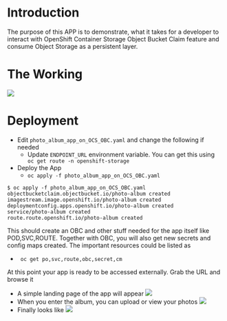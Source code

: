 # Introduction

The purpose of this APP is to demonstrate, what it takes for a developer to interact with OpenShift Container Storage Object Bucket Claim feature and consume Object Storage as a persistent layer.

# The Working

![](https://github.com/ksingh7/openshift-photo-album-app/raw/master/Image-1.png)

# Deployment

- Edit `` photo_album_app_on_OCS_OBC.yaml `` and change the following if needed
  - Update ``ENDPOINT_URL`` environment variable. You can get this using `` oc get route -n openshift-storage``
- Deploy the App
  - `` oc apply -f photo_album_app_on_OCS_OBC.yaml ``

```
$ oc apply -f photo_album_app_on_OCS_OBC.yaml
objectbucketclaim.objectbucket.io/photo-album created
imagestream.image.openshift.io/photo-album created
deploymentconfig.apps.openshift.io/photo-album created
service/photo-album created
route.route.openshift.io/photo-album created
```

This should create an OBC and other stuff needed for the app itself like POD,SVC,ROUTE. Together with OBC, you will also get new secrets and config maps created. The important resources could be listed as
- `` oc get po,svc,route,obc,secret,cm``

At this point your app is ready to be accessed externally. Grab the URL and browse it

- A simple landing page of the app will appear
![](https://github.com/ksingh7/openshift-photo-album-app/raw/master/Image-2.jpg)
- When you enter the album, you can upload or view your photos
![](https://github.com/ksingh7/openshift-photo-album-app/raw/master/Image-3.png)
- Finally looks like 
![](https://github.com/ksingh7/openshift-photo-album-app/raw/master/Image-4.jpg)





